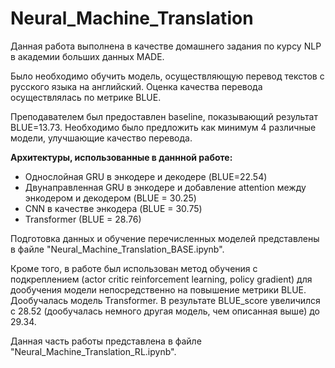 # Neural_Machine_Translation

Данная работа выполнена в качестве домашнего задания по курсу NLP в академии больших данных MADE.

Было необходимо обучить модель, осуществляющую перевод текстов с русского языка на английский.
Оценка качества перевода осуществлялась по метрике BLUE.

Преподавателем был предоставлен baseline, показывающий результат BLUE=13.73.
Необходимо было предложить как минимум 4 различные модели, улучшающие качество перевода.

**Архитектуры, использованные в даннной работе:**

 - Однослойная GRU в энкодере и декодере (BLUE=22.54)
 - Двунаправленная GRU в энкодере и добавление attention между энкодером и декодером (BLUE = 30.25)
 - CNN в качестве энкодера (BLUE = 30.75)
 - Transformer (BLUE = 28.76)

Подготовка данных и обучение перечисленных моделей представлены в файле "Neural_Machine_Translation_BASE.ipynb".

Кроме того, в работе был использован метод обучения с подкреплением (actor critic reinforcement learning, policy gradient) для дообучения модели непосредственно на повышение метрики BLUE. Дообучалась модель Transformer. В результате BLUE_score увеличился с 28.52 (дообучалась немного другая модель, чем описанная выше) до 29.34.

Данная часть работы представлена в файле "Neural_Machine_Translation_RL.ipynb". 


